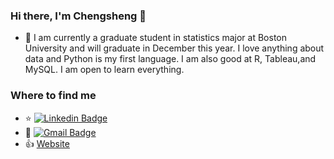 ### Hi there, I'm Chengsheng 👋 
* 🌱  I am currently a graduate student in statistics major at Boston University and will graduate in December this year. I love anything about data and Python is         my first language. I am also good at R, Tableau,and MySQL. I am open to learn everything. 
 ### Where to find me 
  * :star:    [![Linkedin Badge](https://img.shields.io/badge/-ChengshengDeng-blue?style=flat-square&logo=Linkedin&logoColor=white&link=https://www.linkedin.com/in/ChengshengDeng/)](https://linkedin.com/in/ChengshengDeng) 
  * :e-mail:  [![Gmail Badge](https://img.shields.io/badge/-dylanden@bu.edu-c14438?style=flat-square&logo=Gmail&logoColor=white&link=mailto:dylanden@bu.edu)](mailto:dylanden@bu.edu) 
  * :+1:  [Website](https://dengchengsheng.netlify.com/)
<!--
**ChengshengDeng/ChengshengDeng** is a ✨ _special_ ✨ repository because its `README.md` (this file) appears on your GitHub profile.

Here are some ideas to get you started:

- 🔭 I’m currently working on ...
- 🌱 I’m currently learning ...
- 👯 I’m looking to collaborate on ...
- 🤔 I’m looking for help with ...
- 💬 Ask me about ...
- 📫 How to reach me: ...
- 😄 Pronouns: ...
- ⚡ Fun fact: ...
-->
